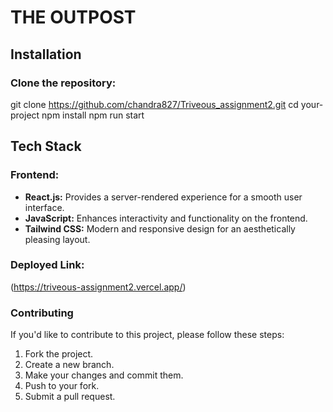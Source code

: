 # THE OUTPOST

## Installation

### Clone the repository:

   
   git clone https://github.com/chandra827/Triveous_assignment2.git
   cd your-project
   npm install
   npm run start
   

## Tech Stack

### Frontend:

- **React.js:** Provides a server-rendered experience for a smooth user interface.
- **JavaScript:** Enhances interactivity and functionality on the frontend.
- **Tailwind CSS:** Modern and responsive design for an aesthetically pleasing layout.

### Deployed Link:

(https://triveous-assignment2.vercel.app/)

### Contributing
If you'd like to contribute to this project, please follow these steps:

1. Fork the project.
2. Create a new branch.
3. Make your changes and commit them.
4. Push to your fork.
5. Submit a pull request.


